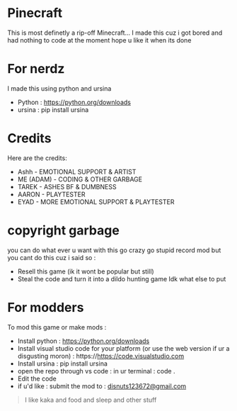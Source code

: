 # Pinecraft
This is most definetly a rip-off Minecraft...
I made this cuz i got bored and had nothing to code at the moment
hope u like it when its done


# For nerdz 
I made this using python and ursina
- Python : https://python.org/downloads
- ursina : pip install ursina

# Credits
Here are the credits:
- Ashh - EMOTIONAL SUPPORT & ARTIST
- ME (ADAM) - CODING & OTHER GARBAGE
- TAREK - ASHES BF & DUMBNESS
- AARON - PLAYTESTER
- EYAD - MORE EMOTIONAL SUPPORT & PLAYTESTER

# copyright garbage
you can do what ever u want with this go crazy go stupid record mod but you cant do this cuz i said so :
 - Resell this game (ik it wont be popular but still)
 - Steal the code and turn it into a dildo hunting game
 Idk what else to put
 
 # For modders
 To mod this game or make mods :
 - Install python : https://python.org/downloads
 - Install visual studio code for your platform (or use the web version if ur a disgusting moron) : https://https://code.visualstudio.com
 - Install ursina : pip install ursina
 - open the repo through vs code : in ur terminal : code .
 - Edit the code 
 - if u'd like : submit the mod to : disnuts123672@gmail.com

> I like kaka and food and sleep and other stuff
